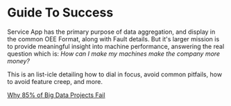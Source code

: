 # Guide To Success

Service App has the primary purpose of data aggregation, and display in the common OEE Format, along with Fault details.  But it's larger mission is to provide meaningful insight into machine performance, answering the real question which is:
*How can I make my machines make the company more money?*

This is an list-icle detailing how to dial in focus, avoid common pitfails, how to avoid feature creep, and more.

[Why 85% of Big Data Projects Fail](https://www.digitalnewsasia.com/insights/why-85-big-data-projects-fail?utm_source=newsletter&utm_medium=email&utm_campaign=dataquest_newsletter)